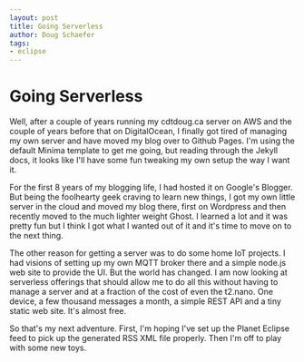 ```yaml
---
layout: post
title: Going Serverless
author: Doug Schaefer
tags:
- eclipse
---
```

# Going Serverless

Well, after a couple of years running my cdtdoug.ca server on AWS and the couple of years before that on DigitalOcean, I finally got tired of managing my own server and have moved my blog over to Github Pages. I'm using the default Minima template to get me going, but reading through the Jekyll docs, it looks like I'll have some fun tweaking my own setup the way I want it.

For the first 8 years of my blogging life, I had hosted it on Google's Blogger. But being the foolhearty geek craving to learn new things, I got my own little server in the cloud and moved my blog there, first on Wordpress and then recently moved to the much lighter weight Ghost. I learned a lot and it was pretty fun but I think I got what I wanted out of it and it's time to move on to the next thing.

The other reason for getting a server was to do some home IoT projects. I had visions of setting up my own MQTT broker there and a simple node.js web site to provide the UI. But the world has changed. I am now looking at serverless offerings that should allow me to do all this without having to manage a server and at a fraction of the cost of even the t2.nano. One device, a few thousand messages a month, a simple REST API and a tiny static web site. It's almost free.

So that's my next adventure. First, I'm hoping I've set up the Planet Eclipse feed to pick up the generated RSS XML file properly. Then I'm off to play with some new toys.